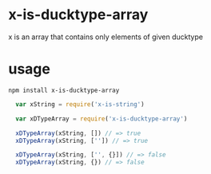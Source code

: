 # x-is-ducktype-array
x is an array that contains only elements of given ducktype

# usage
`npm install x-is-ducktype-array`

```js
  var xString = require('x-is-string')

  var xDTypeArray = require('x-is-ducktype-array')

  xDTypeArray(xString, []) // => true
  xDTypeArray(xString, ['']) // => true

  xDTypeArray(xString, ['', {}]) // => false
  xDTypeArray(xString, {}) // => false
```
